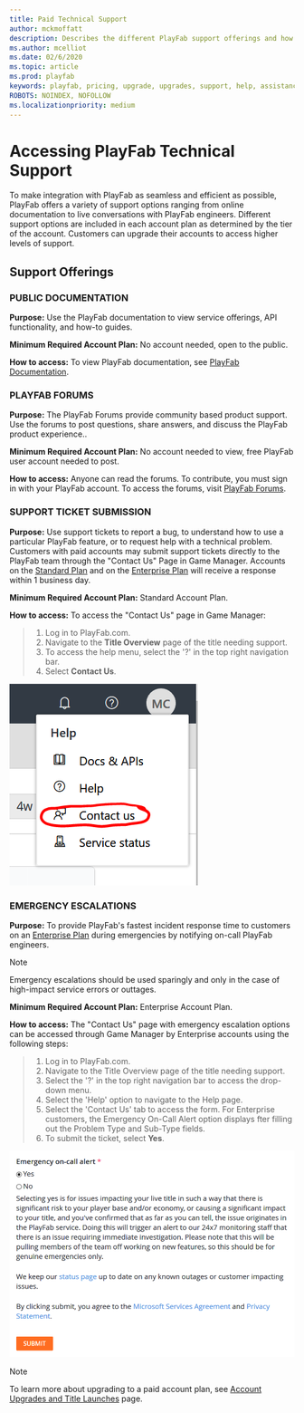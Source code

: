```yaml
---
title: Paid Technical Support
author: mckmoffatt
description: Describes the different PlayFab support offerings and how to access each.
ms.author: mcelliot
ms.date: 02/6/2020
ms.topic: article
ms.prod: playfab
keywords: playfab, pricing, upgrade, upgrades, support, help, assistance, directions, support ticket, forum, slack
ROBOTS: NOINDEX, NOFOLLOW
ms.localizationpriority: medium
---
```

# Accessing PlayFab Technical Support
To make integration with PlayFab as seamless and efficient as possible, PlayFab offers a variety of support options ranging from online documentation to live conversations with PlayFab engineers. Different support options are included in each account plan as determined by the tier of the account. Customers can upgrade their accounts to access higher levels of support.

## Support Offerings

### PUBLIC DOCUMENTATION 
**Purpose:** Use the PlayFab documentation to view service offerings, API functionality, and how-to guides.

**Minimum Required Account Plan:** No account needed, open to the public.

**How to access:** To view PlayFab documentation, see [PlayFab Documentation](https://docs.microsoft.com/gaming/playfab/).



### PLAYFAB FORUMS
**Purpose:** The PlayFab Forums provide community based product support. Use the forums to post questions, share answers, and discuss the PlayFab product experience..

**Minimum Required Account Plan:** No account needed to view, free PlayFab user account needed to post.

**How to access:** Anyone can read the forums. To contribute, you must sign in with your PlayFab account. To access the forums, visit [PlayFab Forums](https://community.playfab.com/index.html).



### SUPPORT TICKET SUBMISSION
**Purpose:** Use support tickets to report a bug, to understand how to use a particular PlayFab feature, or to request help with a technical problem. Customers with paid accounts may submit support tickets directly to the PlayFab team through the "Contact Us" Page in Game Manager. Accounts on the [Standard Plan](../pricing/upgrades.md) and on the [Enterprise Plan](../pricing/upgrades.md) will receive a response within 1 business day.

**Minimum Required Account Plan:** Standard Account Plan.

**How to access:** To access the "Contact Us" page in Game Manager:
> 1. Log in to PlayFab.com.
> 2. Navigate to the **Title Overview** page of the title needing support.
> 3. To access the help menu, select the '?' in the top right navigation bar.
> 4. Select **Contact Us**.

![Image: Help View](pricingV2-media/ContactUsPage.png)



### EMERGENCY ESCALATIONS
**Purpose:** To provide PlayFab's fastest incident response time to customers on an [Enterprise Plan](../pricing/upgrades.md) during emergencies by notifying on-call PlayFab engineers.

> [!NOTE]
> Emergency escalations should be used sparingly and only in the case of high-impact service errors or outtages.

**Minimum Required Account Plan:** Enterprise Account Plan.

**How to access:** The "Contact Us" page with emergency escalation options can be accessed through Game Manager by Enterprise accounts using the following steps:
> 1. Log in to PlayFab.com.
> 2. Navigate to the Title Overview page of the title needing support.
> 3. Select the '?' in the top right navigation bar to access the drop-down menu.
> 4. Select the 'Help' option to navigate to the Help page.
> 5. Select the 'Contact Us' tab to access the form. For Enterprise customers, the Emergency On-Call Alert option displays fter filling out the Problem Type and Sub-Type fields.
> 6. To submit the ticket, select **Yes**.

![Image: Emergency On-Call Alert](pricingV2-media/EmergencyEscalation.png)

> [!NOTE]
> To learn more about upgrading to a paid account plan, see [Account Upgrades and Title Launches](../pricing/upgrades.md) page.
